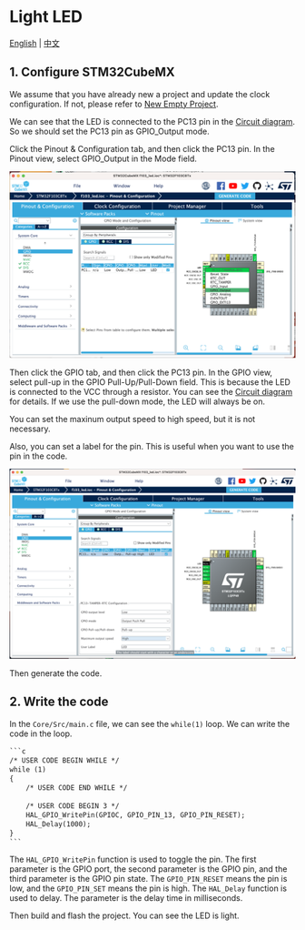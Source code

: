 # Light LED

[English](README.md) | [中文](README_zh.md)

## 1. Configure STM32CubeMX

We assume that you have already new a project and update the clock configuration. If not, please refer to [New Empty Project](../2.New_Empty_Project/README.md).

We can see that the LED is connected to the PC13 pin in the [Circuit diagram](../2.New_Empty_Project/attachments/STM32F103C8T6%E6%A0%B8%E5%BF%83%E6%9D%BF%E5%8E%9F%E7%90%86%E5%9B%BE.pdf). So we should set the PC13 pin as GPIO_Output mode.

Click the Pinout & Configuration tab, and then click the PC13 pin. In the Pinout view, select GPIO_Output in the Mode field.

![GPIO_Output](images/1.png)

Then click the GPIO tab, and then click the PC13 pin. In the GPIO view, select pull-up in the GPIO Pull-Up/Pull-Down field. This is because the LED is connected to the VCC through a resistor. You can see the [Circuit diagram](../2.New_Empty_Project/attachments/STM32F103C8T6%E6%A0%B8%E5%BF%83%E6%9D%BF%E5%8E%9F%E7%90%86%E5%9B%BE.pdf) for details. If we use the pull-down mode, the LED will always be on.

You can set the maxinum output speed to high speed, but it is not necessary.

Also, you can set a label for the pin. This is useful when you want to use the pin in the code.

![GPIO](images/2.png)

Then generate the code.

## 2. Write the code

In the `Core/Src/main.c` file, we can see the `while(1)` loop. We can write the code in the loop.

    ```c
    /* USER CODE BEGIN WHILE */
    while (1)
    {
        /* USER CODE END WHILE */

        /* USER CODE BEGIN 3 */
        HAL_GPIO_WritePin(GPIOC, GPIO_PIN_13, GPIO_PIN_RESET);
        HAL_Delay(1000);
    } 
    ```

The `HAL_GPIO_WritePin` function is used to toggle the pin. The first parameter is the GPIO port, the second parameter is the GPIO pin, and the third parameter is the GPIO pin state. The `GPIO_PIN_RESET` means the pin is low, and the `GPIO_PIN_SET` means the pin is high.
The `HAL_Delay` function is used to delay. The parameter is the delay time in milliseconds.

Then build and flash the project. You can see the LED is light.
